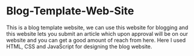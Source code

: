 # Blog-Template-Web-Site
This is a blog template website, we can use this website for blogging and this website lets you submit an article which upon approval will be on our website and you can get a good amount of reach from here. Here I used HTML, CSS and JavaScript for designing the blog website.
